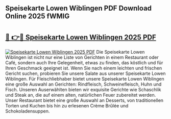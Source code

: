 ## Speisekarte Lowen Wiblingen PDF Download Online 2025 fWMlG

# <h2><a href="http://gcb99r.nevu.top/?p=Speisekarte+Lowen+Wiblingen">🔗 👉🔴 Speisekarte Lowen Wiblingen 2025 PDF</a></h2>

[![Speisekarte Lowen Wiblingen 2025 PDF](https://i.imgur.com/dBaPXMq.png)](http://gcb99r.nevu.top/?p=Speisekarte+Lowen+Wiblingen)
Die Speisekarte Lowen Wiblingen ist nicht nur eine Liste von Gerichten in einem Restaurant oder Café, sondern auch Ihre Gelegenheit, etwas zu finden, das köstlich und für Ihren Geschmack geeignet ist. Wenn Sie nach einem leichten und frischen Gericht suchen, probieren Sie unsere Salate aus unserer Speisekarte Lowen Wiblingen. Für Fleischliebhaber bietet unsere Speisekarte Lowen Wiblingen eine große Auswahl an Gerichten: Rindfleisch, Schweinefleisch, Huhn und Fisch. Unseren Auserwählten bieten wir exquisite Gerichte wie Schaschlik und Steak an, die auf einem alten, natürlichen Feuer zubereitet werden. Unser Restaurant bietet eine große Auswahl an Desserts, von traditionellen Torten und Kuchen bis hin zu erlesenen Crème Brûlée und Schokoladensuppen.
